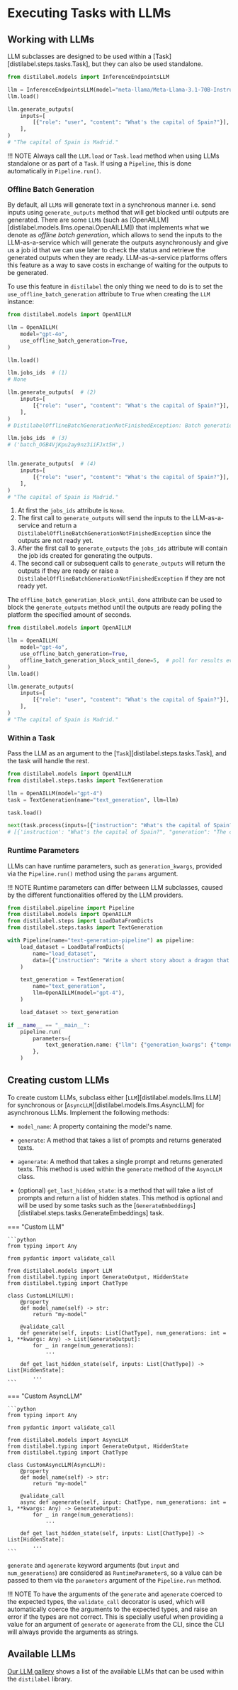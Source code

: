 # Executing Tasks with LLMs

## Working with LLMs

LLM subclasses are designed to be used within a [Task][distilabel.steps.tasks.Task], but they can also be used standalone.

```python
from distilabel.models import InferenceEndpointsLLM

llm = InferenceEndpointsLLM(model="meta-llama/Meta-Llama-3.1-70B-Instruct")
llm.load()

llm.generate_outputs(
    inputs=[
        [{"role": "user", "content": "What's the capital of Spain?"}],
    ],
)
# "The capital of Spain is Madrid."
```

!!! NOTE
    Always call the `LLM.load` or `Task.load` method when using LLMs standalone or as part of a `Task`. If using a `Pipeline`, this is done automatically in `Pipeline.run()`.

### Offline Batch Generation

By default, all `LLM`s will generate text in a synchronous manner i.e. send inputs using `generate_outputs` method that will get blocked until outputs are generated. There are some `LLM`s (such as [OpenAILLM][distilabel.models.llms.openai.OpenAILLM]) that implements what we denote as _offline batch generation_, which allows to send the inputs to the LLM-as-a-service which will generate the outputs asynchronously and give us a job id that we can use later to check the status and retrieve the generated outputs when they are ready. LLM-as-a-service platforms offers this feature as a way to save costs in exchange of waiting for the outputs to be generated.

To use this feature in `distilabel` the only thing we need to do is to set the `use_offline_batch_generation` attribute to `True` when creating the `LLM` instance:

```python
from distilabel.models import OpenAILLM

llm = OpenAILLM(
    model="gpt-4o",
    use_offline_batch_generation=True,
)

llm.load()

llm.jobs_ids  # (1)
# None

llm.generate_outputs(  # (2)
    inputs=[
        [{"role": "user", "content": "What's the capital of Spain?"}],
    ],
)
# DistilabelOfflineBatchGenerationNotFinishedException: Batch generation with jobs_ids=('batch_OGB4VjKpu2ay9nz3iiFJxt5H',) is not finished

llm.jobs_ids  # (3)
# ('batch_OGB4VjKpu2ay9nz3iiFJxt5H',)


llm.generate_outputs(  # (4)
    inputs=[
        [{"role": "user", "content": "What's the capital of Spain?"}],
    ],
)
# "The capital of Spain is Madrid."
```

1. At first the `jobs_ids` attribute is `None`.
2. The first call to `generate_outputs` will send the inputs to the LLM-as-a-service and return a `DistilabelOfflineBatchGenerationNotFinishedException` since the outputs are not ready yet.
3. After the first call to `generate_outputs` the `jobs_ids` attribute will contain the job ids created for generating the outputs.
4. The second call or subsequent calls to `generate_outputs` will return the outputs if they are ready or raise a `DistilabelOfflineBatchGenerationNotFinishedException` if they are not ready yet.

The `offline_batch_generation_block_until_done` attribute can be used to block the `generate_outputs` method until the outputs are ready polling the platform the specified amount of seconds.

```python
from distilabel.models import OpenAILLM

llm = OpenAILLM(
    model="gpt-4o",
    use_offline_batch_generation=True,
    offline_batch_generation_block_until_done=5,  # poll for results every 5 seconds
)
llm.load()

llm.generate_outputs(
    inputs=[
        [{"role": "user", "content": "What's the capital of Spain?"}],
    ],
)
# "The capital of Spain is Madrid."
```

### Within a Task

Pass the LLM as an argument to the [`Task`][distilabel.steps.tasks.Task], and the task will handle the rest.

```python
from distilabel.models import OpenAILLM
from distilabel.steps.tasks import TextGeneration

llm = OpenAILLM(model="gpt-4")
task = TextGeneration(name="text_generation", llm=llm)

task.load()

next(task.process(inputs=[{"instruction": "What's the capital of Spain?"}]))
# [{'instruction': "What's the capital of Spain?", "generation": "The capital of Spain is Madrid."}]
```

### Runtime Parameters

LLMs can have runtime parameters, such as `generation_kwargs`, provided via the `Pipeline.run()` method using the `params` argument.

!!! NOTE
    Runtime parameters can differ between LLM subclasses, caused by the different functionalities offered by the LLM providers.

```python
from distilabel.pipeline import Pipeline
from distilabel.models import OpenAILLM
from distilabel.steps import LoadDataFromDicts
from distilabel.steps.tasks import TextGeneration

with Pipeline(name="text-generation-pipeline") as pipeline:
    load_dataset = LoadDataFromDicts(
        name="load_dataset",
        data=[{"instruction": "Write a short story about a dragon that saves a princess from a tower."}],
    )

    text_generation = TextGeneration(
        name="text_generation",
        llm=OpenAILLM(model="gpt-4"),
    )

    load_dataset >> text_generation

if __name__ == "__main__":
    pipeline.run(
        parameters={
            text_generation.name: {"llm": {"generation_kwargs": {"temperature": 0.3}}},
        },
    )
```

## Creating custom LLMs

To create custom LLMs, subclass either [`LLM`][distilabel.models.llms.LLM] for synchronous or [`AsyncLLM`][distilabel.models.llms.AsyncLLM] for asynchronous LLMs. Implement the following methods:

* `model_name`: A property containing the model's name.

* `generate`: A method that takes a list of prompts and returns generated texts.

* `agenerate`: A method that takes a single prompt and returns generated texts. This method is used within the `generate` method of the `AsyncLLM` class.

* (optional) `get_last_hidden_state`: is a method that will take a list of prompts and return a list of hidden states. This method is optional and will be used by some tasks such as the [`GenerateEmbeddings`][distilabel.steps.tasks.GenerateEmbeddings] task.


=== "Custom LLM"

    ```python
    from typing import Any

    from pydantic import validate_call

    from distilabel.models import LLM
    from distilabel.typing import GenerateOutput, HiddenState
    from distilabel.typing import ChatType

    class CustomLLM(LLM):
        @property
        def model_name(self) -> str:
            return "my-model"

        @validate_call
        def generate(self, inputs: List[ChatType], num_generations: int = 1, **kwargs: Any) -> List[GenerateOutput]:
            for _ in range(num_generations):
                ...

        def get_last_hidden_state(self, inputs: List[ChatType]) -> List[HiddenState]:
            ...
    ```

=== "Custom AsyncLLM"

    ```python
    from typing import Any

    from pydantic import validate_call

    from distilabel.models import AsyncLLM
    from distilabel.typing import GenerateOutput, HiddenState
    from distilabel.typing import ChatType

    class CustomAsyncLLM(AsyncLLM):
        @property
        def model_name(self) -> str:
            return "my-model"

        @validate_call
        async def agenerate(self, input: ChatType, num_generations: int = 1, **kwargs: Any) -> GenerateOutput:
            for _ in range(num_generations):
                ...

        def get_last_hidden_state(self, inputs: List[ChatType]) -> List[HiddenState]:
            ...
    ```

`generate` and `agenerate` keyword arguments (but `input` and `num_generations`) are considered as `RuntimeParameter`s, so a value can be passed to them via the `parameters` argument of the `Pipeline.run` method.

!!! NOTE
    To have the arguments of the `generate` and `agenerate` coerced to the expected types, the `validate_call` decorator is used, which will automatically coerce the arguments to the expected types, and raise an error if the types are not correct. This is specially useful when providing a value for an argument of `generate` or `agenerate` from the CLI, since the CLI will always provide the arguments as strings.

## Available LLMs

[Our LLM gallery](../../../../components-gallery/llms/index.md) shows a list of the available LLMs that can be used within the `distilabel` library.
